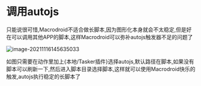 # 调用autojs
只能说很可惜,Macrodroid不适合做长脚本,因为图形化本身就会不太稳定,但是好在可以调用其他APP的脚本,这样Macrodroid可以弥补autojs触发器不足的问题了

![image-20211116145635033](https://cdn.jsdelivr.net/gh/Goojoe/picgo/macrodroid/callautojs.png)

如图只需要在动作里加上{本地/Tasker插件}选择autojs,默认路径在脚本,如果没有脚本可以刷新一下,然后进入脚本目录选择脚本,这样就可以使用Macrodroid快乐的触发,autojs执行稳定的长脚本了
